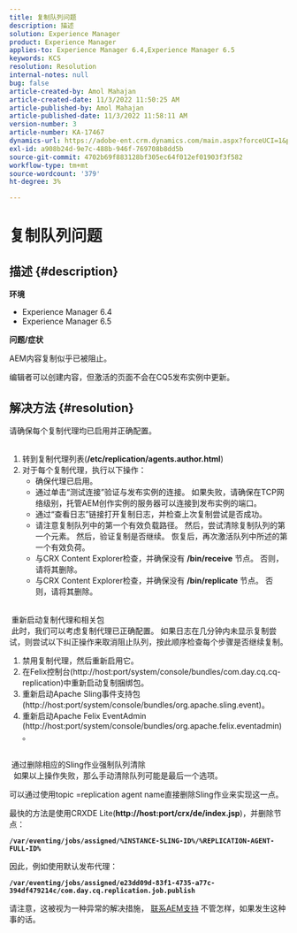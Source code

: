 ```yaml
---
title: 复制队列问题
description: 描述
solution: Experience Manager
product: Experience Manager
applies-to: Experience Manager 6.4,Experience Manager 6.5
keywords: KCS
resolution: Resolution
internal-notes: null
bug: false
article-created-by: Amol Mahajan
article-created-date: 11/3/2022 11:50:25 AM
article-published-by: Amol Mahajan
article-published-date: 11/3/2022 11:58:11 AM
version-number: 3
article-number: KA-17467
dynamics-url: https://adobe-ent.crm.dynamics.com/main.aspx?forceUCI=1&pagetype=entityrecord&etn=knowledgearticle&id=1a7e0ab3-6d5b-ed11-9561-6045bd006d92
exl-id: a908b24d-9e7c-488b-946f-769708b8dd5b
source-git-commit: 4702b69f883128bf305ec64f012ef01903f3f582
workflow-type: tm+mt
source-wordcount: '379'
ht-degree: 3%

---
```


# 复制队列问题

## 描述 {#description}

<b>环境</b>
- Experience Manager 6.4
- Experience Manager 6.5


<b>问题/症状</b>

AEM内容复制似乎已被阻止。

编辑者可以创建内容，但激活的页面不会在CQ5发布实例中更新。


## 解决方法 {#resolution}

请确保每个复制代理均已启用并正确配置。<br> 
1. 转到复制代理列表(<b>/etc/replication/agents.author.html</b>)
2. 对于每个复制代理，执行以下操作：
   - 确保代理已启用。
   - 通过单击“测试连接”验证与发布实例的连接。 如果失败，请确保在TCP网络级别，托管AEM创作实例的服务器可以连接到发布实例的端口。
   - 通过“查看日志”链接打开复制日志，并检查上次复制尝试是否成功。
   - 请注意复制队列中的第一个有效负载路径。 然后，尝试清除复制队列的第一个元素。 然后，验证复制是否继续。 恢复后，再次激活队列中所述的第一个有效负荷。
   - 与CRX Content Explorer检查，并确保没有 <b>/bin/receive</b> 节点。 否则，请将其删除。
   - 与CRX Content Explorer检查，并确保没有 <b>/bin/replicate</b> 节点。 否则，请将其删除。

<br> 重新启动复制代理和相关包<br> 此时，我们可以考虑复制代理已正确配置。 如果日志在几分钟内未显示复制尝试，则尝试以下纠正操作来取消阻止队列，按此顺序检查每个步骤是否继续复制。


1. 禁用复制代理，然后重新启用它。
2. 在Felix控制台(http://host:port/system/console/bundles/com.day.cq.cq-replication)中重新启动复制捆绑包。
3. 重新启动Apache Sling事件支持包(http://host:port/system/console/bundles/org.apache.sling.event)。
4. 重新启动Apache Felix EventAdmin (http://host:port/system/console/bundles/org.apache.felix.eventadmin)。

<br> 通过删除相应的Sling作业强制队列清除<br> 
如果以上操作失败，那么手动清除队列可能是最后一个选项。

可以通过使用topic =replication agent name直接删除Sling作业来实现这一点。

最快的方法是使用CRXDE Lite(<b>http://host:port/crx/de/index.jsp</b>)，并删除节点：

<b>`/var/eventing/jobs/assigned/%INSTANCE-SLING-ID%/%REPLICATION-AGENT-FULL-ID%`</b>

因此，例如使用默认发布代理：

<b>`/var/eventing/jobs/assigned/e23dd09d-83f1-4735-a77c-394df479214c/com.day.cq.replication.job.publish`</b>

请注意，这被视为一种异常的解决措施， [联系AEM支持](https://helpx.adobe.com/cn/marketing-cloud/contact-support.html) 不管怎样，如果发生这种事的话。
